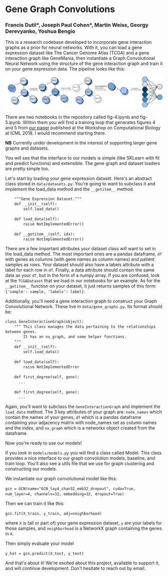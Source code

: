 # Gene Graph Convolutions

### Francis Dutil*, Joseph Paul Cohen*, Martin Weiss, Georgy Derevyanko, Yoshua Bengio

This is a research codebase developed to incorporate gene interaction graphs as a prior for neural networks. With it, you can load a gene expression dataset like The Cancer Genome Atlas (TCGA) and a gene interaction graph like GeneMania, then instantiate a Graph Convolutional Neural Network using the structure of the gene interaction graph and train it on your gene expression data. The pipeline looks like this:

<img src="./data/img/pipeline.png" alt="conv-graph-pipeline">

There are two notebooks in the repository called fig-4.ipynb and fig-5.ipynb. Within them you will find a training loop that generates figures 4 and 5 from [our paper](https://arxiv.org/pdf/1806.06975.pdf) published at the Workshop on Computational Biology at ICML 2018. I would recommend starting there.

**NB** Currently under development in the interest of supporting larger gene graphs and datasets.

You will see that the interface to our models is simple (like SKLearn with fit and predict functions) and extensible. The gene graph and dataset loaders are pretty simple too. 

Let's start by loading your gene expression dataset. Here's an abstract class stored in `data/datasets.py`. You're going to want to subclass it and implement the load_data method and the `__getitem__` method.

```class GeneDataset(Dataset):
    """Gene Expression Dataset."""
    def __init__(self):
        self.load_data()

    def load_data(self):
        raise NotImplementedError()

    def __getitem__(self, idx):
        raise NotImplementedError()
```

There are a few important attributes your dataset class will want to set in the load_data method. The most important ones are a pandas dataframe, `df` with genes as columns (with gene names as column names) and patient samples as rows. Your dataset should also have a labels attribute with a label for each row in `df`. Finally, a data attribute should contain the same data as your `df`, but in the form of a numpy array. If you are confused, look at the `TCGADataset` that we load in our notebooks for an example. As for the `__getitem__` function on your dataset, it just returns samples of this form: `{'sample': sample, 'labels': label}`.

Additionally, you'll need a gene interaction graph to construct your Graph Convolutional Network. These live in `data/gene_graphs.py`. Its format should be:
```
class GeneInteractionGraph(object):
    """ This class manages the data pertaining to the relationships between genes.
        It has an nx_graph, and some helper functions.
    """
    def __init__(self):
        self.load_data()

    def load_data(self):
        raise NotImplementedError

    def first_degree(self, gene):
      ...
    
    def first_degree(self, gene):
      ...
```

Again, you'll want to subclass the `GeneInteractionGraph` and implement the `load_data` method. The 3 key attributes of your graph are: `node_names` which contain the names of your genes, `df` which is a pandas dataframe containing your adjacency matrix with node_names set as column names and the index, and `nx_graph` which is a networkx object created from the dataframe.

Now you're ready to use our models!

If you look in `models/models.py` you will find a class called Model. This class provides a nice interface to our graph convolution models, baseline, and train loop. You'll also see a utils file that we use for graph clustering and constructing our models.

We instantiate our graph convolutional model like this:

`gcn = GCN(name="GCN_lay4_chan32_emb32_dropout", cuda=True, num_layer=4, channels=32, embedding=32, dropout=True)`

Then we can train it like this:

`gcn.fit(X_train, y_train, adj=neighborhood)`

where `X` is (all or part of) your gene expression dataset, `y` are your labels for those samples, and `neighborhood` is a NetworkX graph containing the genes in `X`.

Then simply evaluate your model

`y_hat = gcn.predict(X_test, y_test)`

And that's about it!  We're excited about this project, available to support it, and will continue development. Don't hesitate to reach out by email.
